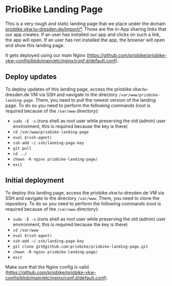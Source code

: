 # PrioBike Landing Page

This is a very rough and static landing page that we place under the domain [priobike.vkw.tu-dresden.de/import/*](https://priobike.vkw.tu-dresden.de/import/*). Those are the in-App sharing links that our app creates. If an user has installed our app and clicks on such a link, the app will open. If an user has not installed the app, the browser will open and show this landing page.

It gets deployed using our main Nginx (https://github.com/priobike/priobike-vkw-config/blob/main/etc/nginx/conf.d/default.conf).

## Deploy updates

To deploy updates of this landing page, access the priobike.vkw.tu-dresden.de VM via SSH and navigate to the directory `/var/www/priobike-landing-page`. There, you need to pull the newest version of the landing page. To do so you need to perform the following commands (root is required because of the `/var/www` directory):
- `sudo -E -s` (runs shell as root user while preserving the old (admin) user environment, this is required because the key is there)
- `cd /var/www/priobike-landing-page`
- `eval $(ssh-agent)`
- `ssh-add ~/.ssh/landing-page-key`
- `git pull`
- `cd ../`
- `chown -R nginx priobike-landing-page/`
- `exit`

## Initial deployment

To deploy this landing page, access the priobike.vkw.tu-dresden.de VM via SSH and navigate to the directory `/var/www`. There, you need to clone the repository. To do so you need to perform the following commands (root is required because of the `/var/www` directory):
- `sudo -E -s` (runs shell as root user while preserving the old (admin) user environment, this is required because the key is there)
- `cd /var/www`
- `eval $(ssh-agent)`
- `ssh-add ~/.ssh/landing-page-key`
- `git clone git@github.com:priobike/priobike-landing-page.git`
- `chown -R nginx priobike-landing-page/`
- `exit`

Make sure that the Nginx config is valid (https://github.com/priobike/priobike-vkw-config/blob/main/etc/nginx/conf.d/default.conf).
